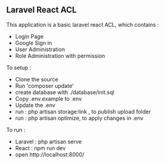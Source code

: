 ## Laravel React ACL

This application is a basic laravel react ACL, which contains : 
- Login Page
- Google Sign in
- User Administration
- Role Administration with permission

To setup : 
- Clone the source 
- Run 'composer update' 
- create database with ./database/init.sql
- Copy .env.example to .env
- Update the .env
- run : php artisan storage:link , to publish upload folder
- run : php artisan optimize, to apply changes in .env

To run : 
- Laravel : php artisan serve
- React : npm run dev
- open http://localhost:8000/

